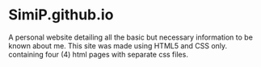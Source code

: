 # SimiP.github.io
A personal website detailing all the basic but necessary information to be known about me. This site was made using HTML5 and CSS only. containing four (4) html pages with separate css files.
